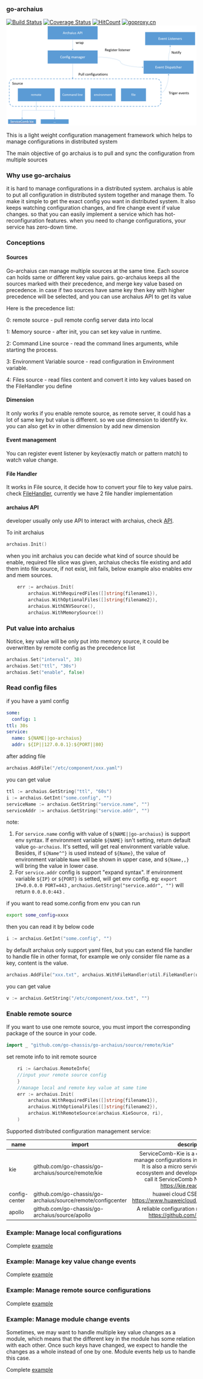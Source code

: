 ### go-archaius
[![Build Status](https://travis-ci.org/go-chassis/go-archaius.svg?branch=master)](https://travis-ci.org/go-chassis/go-archaius)
[![Coverage Status](https://coveralls.io/repos/github/go-chassis/go-archaius/badge.svg)](https://coveralls.io/github/go-chassis/go-archaius)
[![HitCount](http://hits.dwyl.com/go-chassis/go-archaius.svg)](http://hits.dwyl.com/go-chassis/go-archaius)
[![goproxy.cn](https://goproxy.cn/stats/github.com/go-chassis/go-archaius/badges/download-count.svg)](https://goproxy.cn)
![](arch.PNG) 


This is a light weight configuration management framework 
which helps to manage configurations in distributed system

The main objective of go archaius is to pull and sync the configuration from multiple sources 

### Why use go-archaius
it is hard to manage configurations in a distributed system. 
archaius is able to put all configuration in distributed system together and manage them.
To make it simple to get the exact config you want in distributed system.
It also keeps watching configuration changes, and fire change event if value changes. 
so that you can easily implement a service 
which has hot-reconfiguration features. 
when you need to change configurations, your service has zero-down time.

### Conceptions 
#### Sources
Go-archaius can manage multiple sources at the same time.
Each source can holds same or different key value pairs. go-archaius keeps all 
the sources marked with their precedence, and merge key value based on precedence. 
in case if two sources have same key then key with higher precedence will be selected, 
and you can use archaius API to get its value

Here is the precedence list:

0: remote source - pull remote config server data into local

1: Memory source - after init, you can set key value in runtime.

2: Command Line source - read the command lines arguments, while starting the process.

3: Environment Variable source - read configuration in Environment variable.

4: Files source - read files content and convert it into key values based on the FileHandler you define

#### Dimension
It only works if you enable remote source, as remote server, 
it could has a lot of same key but value is different. so we use dimension to 
identify kv.  you can also get kv in other dimension by add new dimension

#### Event management
You can register event listener by key(exactly match or pattern match) to watch value change.

#### File Handler
It works in File source, it decide how to convert your file to key value pairs. 
check [FileHandler](source/util/file_handler.go), 
currently we have 2 file handler implementation

#### archaius API
developer usually only use API to interact with archaius, check [API](archaius.go).

To init archaius 
```go
archaius.Init()
```
when you init archaius you can decide what kind of source should be enable, 
required file slice was given, archaius checks file existing and add them into file source, if not exist, init fails, 
below example also enables env and mem sources.
```go
	err := archaius.Init(
		archaius.WithRequiredFiles([]string{filename1}),
		archaius.WithOptionalFiles([]string{filename2}),
		archaius.WithENVSource(),
		archaius.WithMemorySource())
```

### Put value into archaius
Notice, key value will be only put into memory source, it could be overwritten by remote config as the precedence list
```go
archaius.Set("interval", 30)
archaius.Set("ttl", "30s")
archaius.Set("enable", false)
```

### Read config files
if you have a yaml config
```yaml
some:
  config: 1
ttl: 30s
service:
  name: ${NAME||go-archaius}
  addr: ${IP||127.0.0.1}:${PORT||80} 
```
after adding file
```go
archaius.AddFile("/etc/component/xxx.yaml")
```

you can get value 

```go
ttl := archaius.GetString("ttl", "60s")
i := archaius.GetInt("some.config", "")
serviceName := archaius.GetString("service.name", "")
serviceAddr := archaius.GetString("service.addr", "")
```
note:

1. For `service.name` config with value of  `${NAME||go-archaius}` is support env syntax. If environment variable `${NAME}` isn't setting, return default value `go-archaius`. It's setted, will get real environment variable value. Besides, if `${Name^^}` is used instead of `${Name}`, the value of environment variable `Name` will be shown in upper case, and `${Name,,}` will bring the value in lower case.
2. For `service.addr` config is support "expand syntax". If environment variable `${IP}` or `${PORT}` is setted, will get env config. 
eg: `export IP=0.0.0.0 PORT=443` , `archaius.GetString("service.addr", "")` will return `0.0.0.0:443` .

if you want to read some.config from env
you can run
```sh
export some_config=xxxx
```
then you can read it by below code
```go
i := archaius.GetInt("some.config", "")
```


by default archaius only support yaml files, but you can extend file handler to handle file in other format,
for example we only consider file name as a key, content is the value.
```go
archaius.AddFile("xxx.txt", archaius.WithFileHandler(util.FileHandler(util.UseFileNameAsKeyContentAsValue))
```

you can get value 
```go
v := archaius.GetString("/etc/component/xxx.txt", "")
```

### Enable remote source
If you want to use one remote source, you must import the corresponding package of the source in your code.
```go
import _ "github.com/go-chassis/go-archaius/source/remote/kie"
```
set remote info to init remote source
```go
	ri := &archaius.RemoteInfo{
	//input your remote source config
	}
	//manage local and remote key value at same time
	err := archaius.Init(
		archaius.WithRequiredFiles([]string{filename1}),
		archaius.WithOptionalFiles([]string{filename2}),
		archaius.WithRemoteSource(archaius.KieSource, ri),
	)
```

Supported distributed configuration management service:

| name       | import                                         |description    |
|----------|----------|:-------------:|
| kie | github.com/go-chassis/go-archaius/source/remote/kie |ServiceComb-Kie is a config server which manage configurations in a distributed system. It is also a micro service in ServiceComb ecosystem and developed by [go-chassis](https://github.com/go-chassis/go-chassis) we call it ServiceComb Native application. https://kie.readthedocs.io |
| config-center | github.com/go-chassis/go-archaius/source/remote/configcenter |huawei cloud CSE config center https://www.huaweicloud.com/product/cse.html |
| apollo | github.com/go-chassis/go-archaius/source/apollo |A reliable configuration management system https://github.com/ctripcorp/apollo |

### Example: Manage local configurations 
Complete [example](https://github.com/go-chassis/go-archaius/tree/master/examples/file)

### Example: Manage key value change events
Complete [example](https://github.com/go-chassis/go-archaius/tree/master/examples/event)

### Example: Manage remote source configurations

Complete [example](https://github.com/go-chassis/go-archaius/tree/master/examples/kie)

### Example: Manage module change events

Sometimes, we may want to handle multiple key value changes as a module, which means that
the different key in the module has some relation with each other.
Once such keys have changed, we expect to handle the changes as a whole instead of one by one.
Module events help us to handle this case.

Complete [example](https://github.com/go-chassis/go-archaius/tree/master/examples/module_event)
